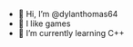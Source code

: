 - 👋 Hi, I’m @dylanthomas64
- 👀 I like games
- 🌱 I’m currently learning C++

<!---
- 💞️ I’m looking to collaborate on ...
- 📫 How to reach me ...
--->
<!---
dylanthomas64/dylanthomas64 is a ✨ special ✨ repository because its `README.md` (this file) appears on your GitHub profile.
You can click the Preview link to take a look at your changes.
--->

